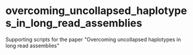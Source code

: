 # overcoming_uncollapsed_haplotypes_in_long_read_assemblies
Supporting scripts for the paper "Overcoming uncollapsed haplotypes in long read assemblies"
